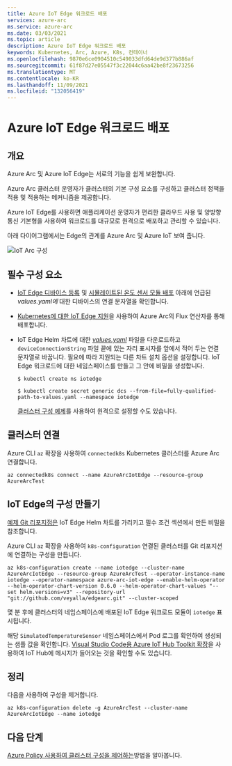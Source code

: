 ```yaml
---
title: Azure IoT Edge 워크로드 배포
services: azure-arc
ms.service: azure-arc
ms.date: 03/03/2021
ms.topic: article
description: Azure IoT Edge 워크로드 배포
keywords: Kubernetes, Arc, Azure, K8s, 컨테이너
ms.openlocfilehash: 9870e6ce0904510c549033dfd64de9d377b886af
ms.sourcegitcommit: 61f87d27e05547f3c22044c6aa42be8f23673256
ms.translationtype: MT
ms.contentlocale: ko-KR
ms.lasthandoff: 11/09/2021
ms.locfileid: "132056419"
---
```

# <a name="deploy-azure-iot-edge-workloads"></a>Azure IoT Edge 워크로드 배포

## <a name="overview"></a>개요

Azure Arc 및 Azure IoT Edge는 서로의 기능을 쉽게 보완합니다. 

Azure Arc 클러스터 운영자가 클러스터의 기본 구성 요소를 구성하고 클러스터 정책을 적용 및 적용하는 메커니즘을 제공합니다. 

Azure IoT Edge를 사용하면 애플리케이션 운영자가 편리한 클라우드 사용 및 양방향 통신 기본형을 사용하여 워크로드를 대규모로 원격으로 배포하고 관리할 수 있습니다. 

아래 다이어그램에서는 Edge의 관계를 Azure Arc 및 Azure IoT 보여 줍니다.

![IoT Arc 구성](./media/edge-arc.png)

## <a name="pre-requisites"></a>필수 구성 요소

* [IoT Edge 디바이스 등록](../../iot-edge/quickstart-linux.md#register-an-iot-edge-device) 및 [시뮬레이트된 온도 센서 모듈 배포](../../iot-edge/quickstart-linux.md#deploy-a-module) 아래에 언급된 *values.yaml에* 대한 디바이스의 연결 문자열을 확인합니다.

* [Kubernetes에 대한 IoT Edge 지원](https://aka.ms/edgek8sdoc)을 사용하여 Azure Arc의 Flux 연산자를 통해 배포합니다.

* IoT Edge Helm 차트에 대한 [*values.yaml*](https://github.com/Azure/iotedge/blob/preview/iiot/kubernetes/charts/edge-kubernetes/values.yaml) 파일을 다운로드하고 `deviceConnectionString` 파일 끝에 있는 자리 표시자를 앞에서 적어 두는 연결 문자열로 바꿉니다. 필요에 따라 지원되는 다른 차트 설치 옵션을 설정합니다. IoT Edge 워크로드에 대한 네임스페이스를 만들고 그 안에 비밀을 생성합니다.

  ```
  $ kubectl create ns iotedge

  $ kubectl create secret generic dcs --from-file=fully-qualified-path-to-values.yaml --namespace iotedge
  ```

  [클러스터 구성 예제](./tutorial-use-gitops-connected-cluster.md)를 사용하여 원격으로 설정할 수도 있습니다.

## <a name="connect-a-cluster"></a>클러스터 연결

Azure CLI `az` 확장을 사용하여 `connectedk8s` Kubernetes 클러스터를 Azure Arc 연결합니다.

  ```
  az connectedk8s connect --name AzureArcIotEdge --resource-group AzureArcTest
  ```

## <a name="create-a-configuration-for-iot-edge"></a>IoT Edge의 구성 만들기

[예제 Git 리포지점은](https://github.com/veyalla/edgearc) IoT Edge Helm 차트를 가리키고 필수 조건 섹션에서 만든 비밀을 참조합니다.

Azure CLI `az` 확장을 사용하여 `k8s-configuration` 연결된 클러스터를 Git 리포지션에 연결하는 구성을 만듭니다.

  ```
  az k8s-configuration create --name iotedge --cluster-name AzureArcIotEdge --resource-group AzureArcTest --operator-instance-name iotedge --operator-namespace azure-arc-iot-edge --enable-helm-operator --helm-operator-chart-version 0.6.0 --helm-operator-chart-values "--set helm.versions=v3" --repository-url "git://github.com/veyalla/edgearc.git" --cluster-scoped
  ```

몇 분 후에 클러스터의 네임스페이스에 배포된 IoT Edge 워크로드 모듈이 `iotedge` 표시됩니다. 

해당 `SimulatedTemperatureSensor` 네임스페이스에서 Pod 로그를 확인하여 생성되는 샘플 값을 확인합니다. [Visual Studio Code용 Azure IoT Hub Toolkit 확장](https://marketplace.visualstudio.com/items?itemName=vsciot-vscode.azure-iot-toolkit)을 사용하여 IoT Hub에 메시지가 들어오는 것을 확인할 수도 있습니다.

## <a name="cleanup"></a>정리

다음을 사용하여 구성을 제거합니다.

```
az k8s-configuration delete -g AzureArcTest --cluster-name AzureArcIotEdge --name iotedge
```

## <a name="next-steps"></a>다음 단계

[Azure Policy 사용하여 클러스터 구성을 제어하는](./use-azure-policy.md)방법을 알아봅니다.
